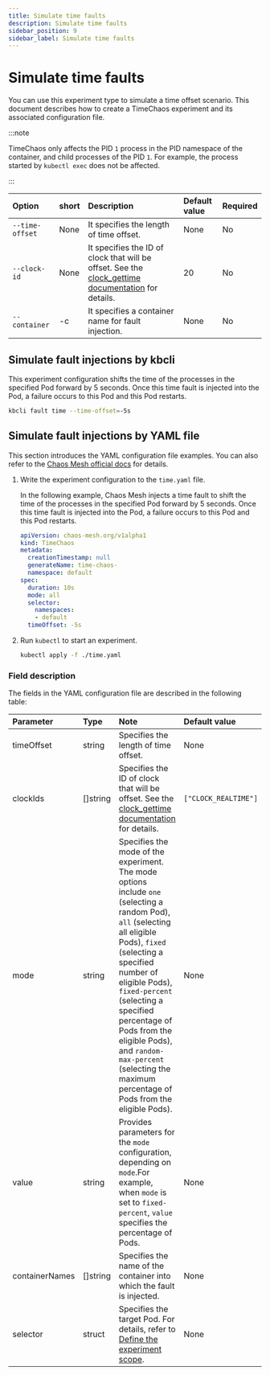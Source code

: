 ```yaml
---
title: Simulate time faults
description: Simulate time faults
sidebar_position: 9
sidebar_label: Simulate time faults
---
```


# Simulate time faults

You can use this experiment type to simulate a time offset scenario. This document describes how to create a TimeChaos experiment and its associated configuration file.

:::note

TimeChaos only affects the PID `1` process in the PID namespace of the container, and child processes of the PID `1`. For example, the process started by `kubectl exec` does not be affected.

:::

| Option                   | short | Description               | Default value | Required |
| :----------------------- | :------- | :------------------------ | :------------ | :------- |
| `--time-offset` | None | It specifies the length of time offset. | None | No |
| `--clock-id` | None | It specifies the ID of clock that will be offset. See the [clock_gettime documentation](https://man7.org/linux/man-pages/man2/clock_gettime.2.html) for details. | 20 | No |
| `--container` | -c | It specifies a container name for fault injection. | None | No |

## Simulate fault injections by kbcli

This experiment configuration shifts the time of the processes in the specified Pod forward by 5 seconds. Once this time fault is injected into the Pod, a failure occurs to this Pod and this Pod restarts.

```bash
kbcli fault time --time-offset=-5s
```

## Simulate fault injections by YAML file

This section introduces the YAML configuration file examples. You can also refer to the [Chaos Mesh official docs](https://chaos-mesh.org/docs/next/simulate-time-chaos-on-kubernetes/#create-experiments-using-the-yaml-file) for details.

1. Write the experiment configuration to the `time.yaml` file.

    In the following example, Chaos Mesh injects a time fault to shift the time of the processes in the specified Pod forward by 5 seconds. Once this time fault is injected into the Pod, a failure occurs to this Pod and this Pod restarts.

    ```yaml
    apiVersion: chaos-mesh.org/v1alpha1
    kind: TimeChaos
    metadata:
      creationTimestamp: null
      generateName: time-chaos-
      namespace: default
    spec:
      duration: 10s
      mode: all
      selector:
        namespaces:
        - default
      timeOffset: -5s
    ```

2. Run `kubectl` to start an experiment.

   ```bash
   kubectl apply -f ./time.yaml
   ```

### Field description

The fields in the YAML configuration file are described in the following table:

| Parameter | Type | Note | Default value | Required | Example |
| :--- | :--- | :--- | :--- | :--- | :--- |
| timeOffset | string | Specifies the length of time offset. | None | Yes | `-5m` |
| clockIds | []string | Specifies the ID of clock that will be offset. See the [<clock>clock_gettime</clock> documentation](https://man7.org/linux/man-pages/man2/clock_gettime.2.html) for details. | `["CLOCK_REALTIME"]` | No | `["CLOCK_REALTIME", "CLOCK_MONOTONIC"]` |
| mode | string | Specifies the mode of the experiment. The mode options include `one` (selecting a random Pod), `all` (selecting all eligible Pods), `fixed` (selecting a specified number of eligible Pods), `fixed-percent` (selecting a specified percentage of Pods from the eligible Pods), and `random-max-percent` (selecting the maximum percentage of Pods from the eligible Pods). | None | Yes | `one` |
| value | string | Provides parameters for the `mode` configuration, depending on `mode`.For example, when `mode` is set to `fixed-percent`, `value` specifies the percentage of Pods. | None | No | 1 |
| containerNames | []string | Specifies the name of the container into which the fault is injected. | None | No | `["nginx"]` |
| selector | struct | Specifies the target Pod. For details, refer to [Define the experiment scope](./define-chaos-experiment-scope.md). | None | Yes |  |
